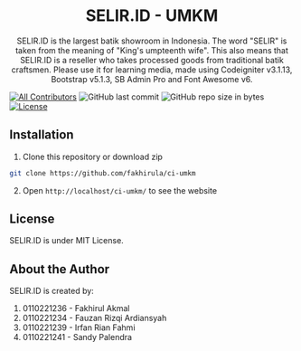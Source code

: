 <h1 align="center">SELIR.ID - UMKM</h1>
<p align="center">SELIR.ID is the largest batik showroom in Indonesia. The word "SELIR" is taken from the meaning of "King's umpteenth wife". This also means that SELIR.ID is a reseller who takes processed goods from traditional batik craftsmen. Please use it for learning media, made using Codeigniter v3.1.13, Bootstrap v5.1.3, SB Admin Pro and Font Awesome v6.</p>

[![All Contributors](https://img.shields.io/badge/all_contributors-1-green.svg?style=flat-square)](#contributors-)
![GitHub last commit](https://img.shields.io/github/last-commit/fakhirula/ci-umkm.svg?style=flat-square)
![GitHub repo size in bytes](https://img.shields.io/github/repo-size/fakhirula/ci-umkm?style=flat-square)
[![License](https://img.shields.io/github/license/fakhirula/ci-umkm?style=flat-square)](LICENSE)

## Installation
1. Clone this repository or download zip
```bash
git clone https://github.com/fakhirula/ci-umkm
```
2. Open `http://localhost/ci-umkm/` to see the website

## License
SELIR.ID is under MIT License.

## About the Author
SELIR.ID is created by:
1. 0110221236 - Fakhirul Akmal
2. 0110221234 - Fauzan Rizqi Ardiansyah
3. 0110221239 - Irfan Rian Fahmi
4. 0110221241 - Sandy Palendra
